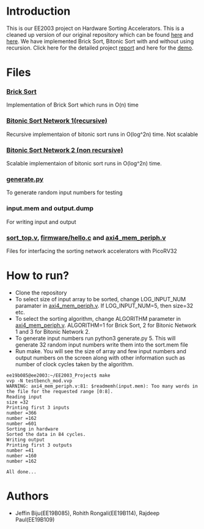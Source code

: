 
# Introduction

This is our EE2003 project on Hardware Sorting Accelerators. This is a cleaned up version of our original repository which can be found [here](https://github.com/EE2003-project/Sorting-networks.git) and [here](https://github.com/EE2003-project/nanojpeg.git). We have implemented Brick Sort, Bitonic Sort with and without using recursion. Click here for the detailed project [report](https://drive.google.com/drive/folders/1EBq0m-4CsxQgkZqMKGYmDeAMVYCnmUF5?usp=sharing) and here for the [demo](https://drive.google.com/drive/folders/1EBq0m-4CsxQgkZqMKGYmDeAMVYCnmUF5?usp=sharing). 

# Files

### [Brick Sort](https://git.ee2003.dev.iitm.ac.in/ee19b085/EE2003_Project/src/branch/master/brick_sort_network)

Implementation of Brick Sort which runs in O(n) time

### [Bitonic Sort Network 1(recursive)](https://git.ee2003.dev.iitm.ac.in/ee19b085/EE2003_Project/src/branch/master/bitonic_network1)

Recursive implementaion of bitonic sort runs in O(log^2n) time. Not scalable

### [Bitonic Sort Network 2 (non recursive)](https://git.ee2003.dev.iitm.ac.in/ee19b085/EE2003_Project/src/branch/master/bitonic_network)

Scalable implementaion of bitonic sort runs in O(log^2n) time. 

### [generate.py](https://git.ee2003.dev.iitm.ac.in/ee19b085/EE2003_Project/src/branch/master/generate.py)

To generate random input numbers for testing

### input.mem and output.dump

For writing input and output 

### [sort_top.v](https://git.ee2003.dev.iitm.ac.in/ee19b085/EE2003_Project/src/branch/master/sort_top.v), [firmware/hello.c](https://git.ee2003.dev.iitm.ac.in/ee19b085/EE2003_Project/src/branch/master/firmware/hello.c) and [axi4_mem_periph.v](https://git.ee2003.dev.iitm.ac.in/ee19b085/EE2003_Project/src/branch/master/axi4_mem_periph.v)

Files for interfacing the sorting network accelerators with PicoRV32

# How to run?

- Clone the repository
- To select size of input array to be sorted, change LOG_INPUT_NUM paramater in [axi4_mem_periph.v](https://git.ee2003.dev.iitm.ac.in/ee19b085/EE2003_Project/src/branch/master/axi4_mem_periph.v). If LOG_INPUT_NUM=5, then size=32 etc. 
- To select the sorting algorithm, change ALGORITHM parameter in [axi4_mem_periph.v](https://git.ee2003.dev.iitm.ac.in/ee19b085/EE2003_Project/src/branch/master/axi4_mem_periph.v). ALGORITHM=1 for Brick Sort, 2 for Bitonic Network 1 and 3 for Bitonic Network 2. 
- To generate input numbers run python3 generate.py 5. This will generate 32 random input numbers write them into the sort.mem file
- Run make. You will see the size of array and few input numbers and output numbers on the screen along with other information such as number of clock cycles taken by the algorithm.

```
ee19b085@ee2003:~/EE2003_Project$ make
vvp -N testbench_mod.vvp
WARNING: axi4_mem_periph.v:81: $readmemh(input.mem): Too many words in the file for the requested range [0:8].
Reading input
size =32
Printing first 3 inputs 
number =366
number =162
number =601
Sorting in hardware
Sorted the data in 84 cycles.
Writing output
Printing first 3 outputs 
number =41
number =160
number =162

All done...

```

# Authors

- Jeffin Biju(EE19B085), Rohith Rongali(EE19B114), Rajdeep Paul(EE19B109)




